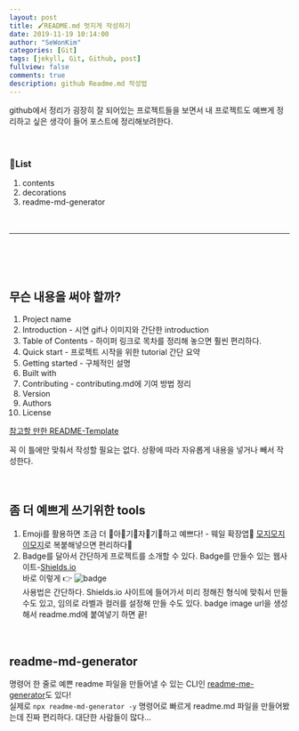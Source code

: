 ```yaml
---
layout: post
title: 🖌README.md 멋지게 작성하기
date: 2019-11-19 10:14:00
author: "SeWonKim"
categories: [Git]
tags: [jekyll, Git, Github, post]
fullview: false
comments: true
description: github Readme.md 작성법
---
```


github에서 정리가 굉장히 잘 되어있는 프로젝트들을 보면서 내 프로젝트도 예쁘게 정리하고 싶은 생각이 들어 포스트에 정리해보려한다.
　

　


### 🔎List 

1. contents
2. decorations
3. readme-md-generator

　

---
　

　

## 무슨 내용을 써야 할까?

1. Project name
2. Introduction - 시연 gif나 이미지와 간단한 introduction
3. Table of Contents - 하이퍼 링크로 목차를 정리해 놓으면 훨씬 편리하다.
4. Quick start - 프로젝트 시작을 위한 tutorial 간단 요약
5. Getting started - 구체적인 설명
6. Built with
7. Contributing - contributing.md에 기여 방법 정리
8. Version
9. Authors
10. License


[참고할 만한 README-Template](https://gist.github.com/PurpleBooth/109311bb0361f32d87a2)


꼭 이 틀에만 맞춰서 작성할 필요는 없다. 상황에 따라 자유롭게 내용을 넣거나 빼서 작성한다.


　
　
## 좀 더 예쁘게 쓰기위한 tools
1. Emoji를 활용하면 조금 더 🌸아🌺기🌹자🌷기🌺하고 예쁘다! - 웨일 확장앱🐋 [모지모지 이모지](https://store.whale.naver.com/detail/ilglkcbgchmaadclmokfkcdmnanniakn)로 복붙해넣으면 편리하다💙
2. Badge를 달아서 간단하게 프로젝트를 소개할 수 있다. Badge를 만들수 있는 웹사이트-[Shields.io](https://shields.io/)        
바로 이렇게 👉 ![badge](https://img.shields.io/badge/like-this-ff96b4)      
사용법은 간단하다. Shields.io 사이트에 들어가서 미리 정해진 형식에 맞춰서 만들 수도 있고, 임의로 라벨과 컬러를 설정해 만들 수도 있다. badge image url을 생성해서 readme.md에 붙여넣기 하면 끝!


　
　
## readme-md-generator
명령어 한 줄로 예쁜 readme 파일을 만들어낼 수 있는 CLI인 [readme-me-generator](https://github.com/kefranabg/readme-md-generator)도 있다!     
실제로 `npx readme-md-generator -y` 명령어로 빠르게 readme.md 파일을 만들어봤는데 진짜 편리하다. 대단한 사람들이 많다...